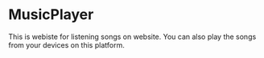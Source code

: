 # MusicPlayer
This is webiste for listening songs on website. You can also play the songs from your devices on this platform.
